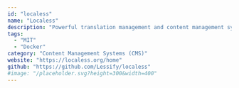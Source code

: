 ```yaml
---
id: "localess"
name: "Localess"
description: "Powerful translation management and content management system. Manage and translate your website or app content into multiple languages, using AI to translate faster."
tags:
  - "MIT"
  - "Docker"
category: "Content Management Systems (CMS)"
website: "https://localess.org/home"
github: "https://github.com/Lessify/localess"
#image: "/placeholder.svg?height=300&width=400"
---
```



